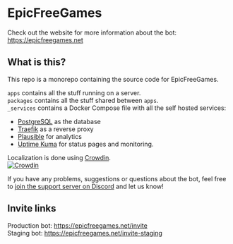 # EpicFreeGames

Check out the website for more information about the bot:  
https://epicfreegames.net

## What is this?

This repo is a monorepo containing the source code for EpicFreeGames.

`apps` contains all the stuff running on a server.  
`packages` contains all the stuff shared between `apps`.  
`_services` contains a Docker Compose file with all the self hosted services:

- [PostgreSQL](https://www.postgresql.org/) as the database
- [Traefik](https://traefik.io/traefik/) as a reverse proxy
- [Plausible](https://plausible.io/) for analytics
- [Uptime Kuma](https://uptime.kuma.pet/) for status pages and monitoring.

Localization is done using [Crowdin](https://crowdin.com/project/epicfreegames).  
[![Crowdin](https://badges.crowdin.net/epicfreegames/localized.svg)](https://crowdin.com/project/epicfreegames)

If you have any problems, suggestions or questions about the bot, feel free to [join the support server on Discord](https://epicfreegames.net/discord) and let us know!

## Invite links

Production bot: https://epicfreegames.net/invite  
Staging bot: https://epicfreegames.net/invite-staging
